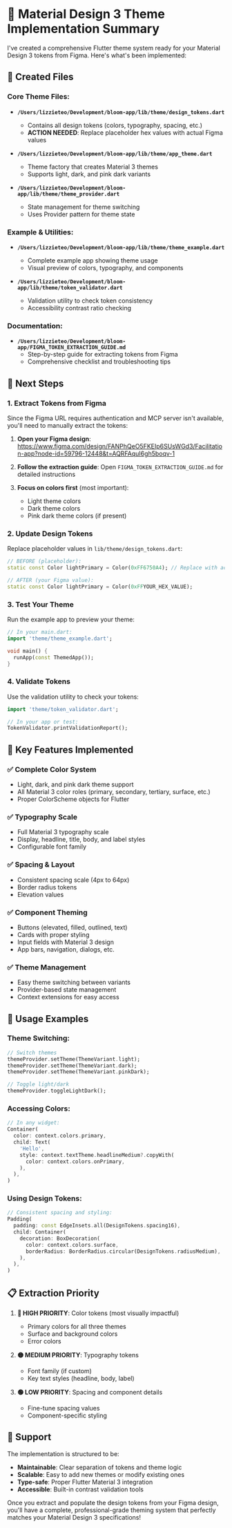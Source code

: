 # 🎨 Material Design 3 Theme Implementation Summary

I've created a comprehensive Flutter theme system ready for your Material Design 3 tokens from Figma. Here's what's been implemented:

## 📁 Created Files

### Core Theme Files:
- **`/Users/lizzieteo/Development/bloom-app/lib/theme/design_tokens.dart`**
  - Contains all design tokens (colors, typography, spacing, etc.)
  - **ACTION NEEDED**: Replace placeholder hex values with actual Figma values
  
- **`/Users/lizzieteo/Development/bloom-app/lib/theme/app_theme.dart`**
  - Theme factory that creates Material 3 themes
  - Supports light, dark, and pink dark variants
  
- **`/Users/lizzieteo/Development/bloom-app/lib/theme/theme_provider.dart`**
  - State management for theme switching
  - Uses Provider pattern for theme state

### Example & Utilities:
- **`/Users/lizzieteo/Development/bloom-app/lib/theme/theme_example.dart`**
  - Complete example app showing theme usage
  - Visual preview of colors, typography, and components
  
- **`/Users/lizzieteo/Development/bloom-app/lib/theme/token_validator.dart`**
  - Validation utility to check token consistency
  - Accessibility contrast ratio checking

### Documentation:
- **`/Users/lizzieteo/Development/bloom-app/FIGMA_TOKEN_EXTRACTION_GUIDE.md`**
  - Step-by-step guide for extracting tokens from Figma
  - Comprehensive checklist and troubleshooting tips

## 🚀 Next Steps

### 1. Extract Tokens from Figma
Since the Figma URL requires authentication and MCP server isn't available, you'll need to manually extract the tokens:

1. **Open your Figma design**: https://www.figma.com/design/FANPhQeO5FKEIp6SUsWGd3/Facilitation-app?node-id=59796-12448&t=AQRFAquI6gh5boqv-1

2. **Follow the extraction guide**: Open `FIGMA_TOKEN_EXTRACTION_GUIDE.md` for detailed instructions

3. **Focus on colors first** (most important):
   - Light theme colors
   - Dark theme colors  
   - Pink dark theme colors (if present)

### 2. Update Design Tokens
Replace placeholder values in `lib/theme/design_tokens.dart`:

```dart
// BEFORE (placeholder):
static const Color lightPrimary = Color(0xFF6750A4); // Replace with actual value

// AFTER (your Figma value):
static const Color lightPrimary = Color(0xFFYOUR_HEX_VALUE);
```

### 3. Test Your Theme
Run the example app to preview your theme:

```dart
// In your main.dart:
import 'theme/theme_example.dart';

void main() {
  runApp(const ThemedApp());
}
```

### 4. Validate Tokens
Use the validation utility to check your tokens:

```dart
import 'theme/token_validator.dart';

// In your app or test:
TokenValidator.printValidationReport();
```

## 🎯 Key Features Implemented

### ✅ Complete Color System
- Light, dark, and pink dark theme support
- All Material 3 color roles (primary, secondary, tertiary, surface, etc.)
- Proper ColorScheme objects for Flutter

### ✅ Typography Scale
- Full Material 3 typography scale
- Display, headline, title, body, and label styles
- Configurable font family

### ✅ Spacing & Layout
- Consistent spacing scale (4px to 64px)
- Border radius tokens
- Elevation values

### ✅ Component Theming
- Buttons (elevated, filled, outlined, text)
- Cards with proper styling
- Input fields with Material 3 design
- App bars, navigation, dialogs, etc.

### ✅ Theme Management
- Easy theme switching between variants
- Provider-based state management
- Context extensions for easy access

## 🔧 Usage Examples

### Theme Switching:
```dart
// Switch themes
themeProvider.setTheme(ThemeVariant.light);
themeProvider.setTheme(ThemeVariant.dark);
themeProvider.setTheme(ThemeVariant.pinkDark);

// Toggle light/dark
themeProvider.toggleLightDark();
```

### Accessing Colors:
```dart
// In any widget:
Container(
  color: context.colors.primary,
  child: Text(
    'Hello',
    style: context.textTheme.headlineMedium?.copyWith(
      color: context.colors.onPrimary,
    ),
  ),
)
```

### Using Design Tokens:
```dart
// Consistent spacing and styling:
Padding(
  padding: const EdgeInsets.all(DesignTokens.spacing16),
  child: Container(
    decoration: BoxDecoration(
      color: context.colors.surface,
      borderRadius: BorderRadius.circular(DesignTokens.radiusMedium),
    ),
  ),
)
```

## 📋 Extraction Priority

1. **🔴 HIGH PRIORITY**: Color tokens (most visually impactful)
   - Primary colors for all three themes
   - Surface and background colors
   - Error colors

2. **🟡 MEDIUM PRIORITY**: Typography tokens
   - Font family (if custom)
   - Key text styles (headline, body, label)

3. **🟢 LOW PRIORITY**: Spacing and component details
   - Fine-tune spacing values
   - Component-specific styling

## 🤝 Support

The implementation is structured to be:
- **Maintainable**: Clear separation of tokens and theme logic
- **Scalable**: Easy to add new themes or modify existing ones  
- **Type-safe**: Proper Flutter Material 3 integration
- **Accessible**: Built-in contrast validation tools

Once you extract and populate the design tokens from your Figma design, you'll have a complete, professional-grade theming system that perfectly matches your Material Design 3 specifications!